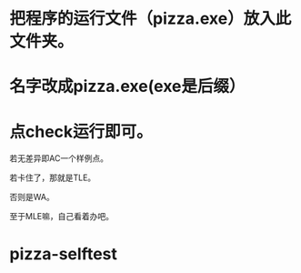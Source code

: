# 把程序的运行文件（pizza.exe）放入此文件夹。

# 名字改成pizza.exe(exe是后缀）

# 点check运行即可。

若无差异即AC一个样例点。

若卡住了，那就是TLE。

否则是WA。

至于MLE嘛，自己看着办吧。

# pizza-selftest
